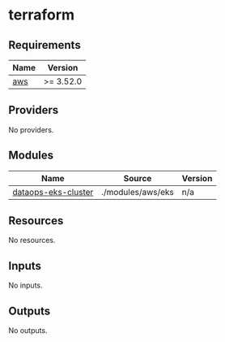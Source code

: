 # terraform

<!-- BEGIN_TF_DOCS -->
## Requirements

| Name | Version |
|------|---------|
| <a name="requirement_aws"></a> [aws](#requirement\_aws) | >= 3.52.0 |

## Providers

No providers.

## Modules

| Name | Source | Version |
|------|--------|---------|
| <a name="module_dataops-eks-cluster"></a> [dataops-eks-cluster](#module\_dataops-eks-cluster) | ./modules/aws/eks | n/a |

## Resources

No resources.

## Inputs

No inputs.

## Outputs

No outputs.
<!-- END_TF_DOCS -->